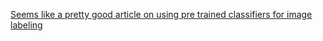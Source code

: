 [Seems like a pretty good article on using pre trained classifiers for image labeling](https://towardsdatascience.com/how-to-choose-the-best-keras-pre-trained-model-for-image-classification-b850ca4428d4)
